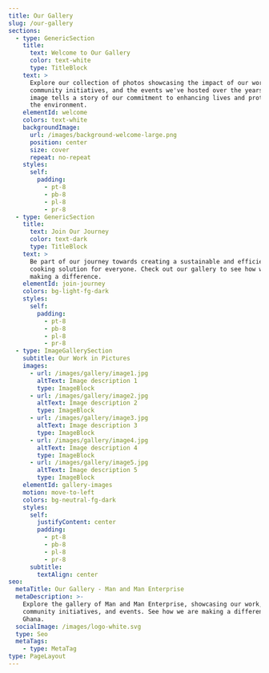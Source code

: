 ```yaml
---
title: Our Gallery
slug: /our-gallery
sections:
  - type: GenericSection
    title:
      text: Welcome to Our Gallery
      color: text-white
      type: TitleBlock
    text: >
      Explore our collection of photos showcasing the impact of our work, our
      community initiatives, and the events we've hosted over the years. Each
      image tells a story of our commitment to enhancing lives and protecting
      the environment.
    elementId: welcome
    colors: text-white
    backgroundImage:
      url: /images/background-welcome-large.png
      position: center
      size: cover
      repeat: no-repeat
    styles:
      self:
        padding:
          - pt-8
          - pb-8
          - pl-8
          - pr-8
  - type: GenericSection
    title:
      text: Join Our Journey
      color: text-dark
      type: TitleBlock
    text: >
      Be part of our journey towards creating a sustainable and efficient
      cooking solution for everyone. Check out our gallery to see how we're
      making a difference.
    elementId: join-journey
    colors: bg-light-fg-dark
    styles:
      self:
        padding:
          - pt-8
          - pb-8
          - pl-8
          - pr-8
  - type: ImageGallerySection
    subtitle: Our Work in Pictures
    images:
      - url: /images/gallery/image1.jpg
        altText: Image description 1
        type: ImageBlock
      - url: /images/gallery/image2.jpg
        altText: Image description 2
        type: ImageBlock
      - url: /images/gallery/image3.jpg
        altText: Image description 3
        type: ImageBlock
      - url: /images/gallery/image4.jpg
        altText: Image description 4
        type: ImageBlock
      - url: /images/gallery/image5.jpg
        altText: Image description 5
        type: ImageBlock
    elementId: gallery-images
    motion: move-to-left
    colors: bg-neutral-fg-dark
    styles:
      self:
        justifyContent: center
        padding:
          - pt-8
          - pb-8
          - pl-8
          - pr-8
      subtitle:
        textAlign: center
seo:
  metaTitle: Our Gallery - Man and Man Enterprise
  metaDescription: >-
    Explore the gallery of Man and Man Enterprise, showcasing our work,
    community initiatives, and events. See how we are making a difference in
    Ghana.
  socialImage: /images/logo-white.svg
  type: Seo
  metaTags:
    - type: MetaTag
type: PageLayout
---
```

